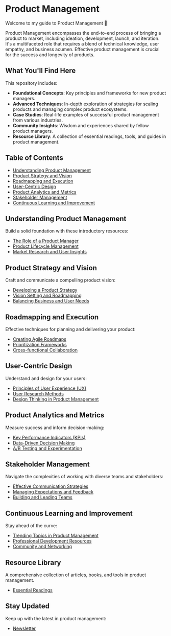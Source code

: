 # Product Management

Welcome to my guide to Product Management 👋 

Product Management encompasses the end-to-end process of bringing a product to market, including ideation, development, launch, and iteration. It's a multifaceted role that requires a blend of technical knowledge, user empathy, and business acumen. Effective product management is crucial for the success and longevity of products.

## What You'll Find Here

This repository includes:

- **Foundational Concepts**: Key principles and frameworks for new product managers.
- **Advanced Techniques**: In-depth exploration of strategies for scaling products and managing complex product ecosystems.
- **Case Studies**: Real-life examples of successful product management from various industries.
- **Community Insights**: Wisdom and experiences shared by fellow product managers.
- **Resource Library**: A collection of essential readings, tools, and guides in product management.

## Table of Contents

- [Understanding Product Management](#understanding-product-management)
- [Product Strategy and Vision](#product-strategy-and-vision)
- [Roadmapping and Execution](#roadmapping-and-execution)
- [User-Centric Design](#user-centric-design)
- [Product Analytics and Metrics](#product-analytics-and-metrics)
- [Stakeholder Management](#stakeholder-management)
- [Continuous Learning and Improvement](#continuous-learning-and-improvement)

## Understanding Product Management

Build a solid foundation with these introductory resources:

- [The Role of a Product Manager](Getting-Started/The-Role-of-a-Product-Manager.md)
- [Product Lifecycle Management](Getting-Started/Product-Lifecycle-Management.md)
- [Market Research and User Insights](Getting-Started/Market-Research-and-User-Insights.md)

## Product Strategy and Vision

Craft and communicate a compelling product vision:

- [Developing a Product Strategy](Strategy/Developing-a-Product-Strategy.md)
- [Vision Setting and Roadmapping](Strategy/Vision-Setting-and-Roadmapping.md)
- [Balancing Business and User Needs](Strategy/Balancing-Business-and-User-Needs.md)

## Roadmapping and Execution

Effective techniques for planning and delivering your product:

- [Creating Agile Roadmaps](Execution/Creating-Agile-Roadmaps.md)
- [Prioritization Frameworks](Execution/Prioritization-Frameworks.md)
- [Cross-functional Collaboration](Execution/Cross-functional-Collaboration.md)

## User-Centric Design

Understand and design for your users:

- [Principles of User Experience (UX)](Design/Principles-of-UX.md)
- [User Research Methods](Design/User-Research-Methods.md)
- [Design Thinking in Product Management](Design/Design-Thinking-in-Product-Management.md)

## Product Analytics and Metrics

Measure success and inform decision-making:

- [Key Performance Indicators (KPIs)](Analytics/Key-Performance-Indicators.md)
- [Data-Driven Decision Making](Analytics/Data-Driven-Decision-Making.md)
- [A/B Testing and Experimentation](Analytics/AB-Testing-and-Experimentation.md)

## Stakeholder Management

Navigate the complexities of working with diverse teams and stakeholders:

- [Effective Communication Strategies](Stakeholders/Effective-Communication-Strategies.md)
- [Managing Expectations and Feedback](Stakeholders/Managing-Expectations-and-Feedback.md)
- [Building and Leading Teams](Stakeholders/Building-and-Leading-Teams.md)

## Continuous Learning and Improvement

Stay ahead of the curve:

- [Trending Topics in Product Management](Learning/Trending-Topics.md)
- [Professional Development Resources](Learning/Professional-Development-Resources.md)
- [Community and Networking](Learning/Community-and-Networking.md)

## Resource Library
A comprehensive collection of articles, books, and tools in product management.

- [Essential Readings](Resources/Essential-Readings.md)

## Stay Updated

Keep up with the latest in product management:

- [Newsletter](URL)
